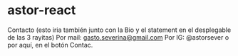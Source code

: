 # astor-react

Contacto (esto iria también junto con la Bio y el statement en el desplegable de las 3 rayitas)
Por mail: gasto.severina@gmail.com
Por IG: @astorsever
o por aquí, en el botón Contac.